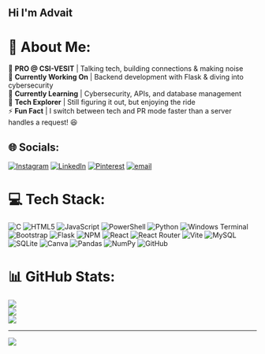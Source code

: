 ## Hi I'm Advait

# 💫 About Me:
📢 **PRO @ CSI-VESIT** | Talking tech, building connections & making noise  <br>🔭 **Currently Working On** | Backend development with Flask & diving into cybersecurity  <br>🌱 **Currently Learning** | Cybersecurity, APIs, and database management  <br>🚀 **Tech Explorer** | Still figuring it out, but enjoying the ride  <br>⚡ **Fun Fact** | I switch between tech and PR mode faster than a server handles a request! 😆


## 🌐 Socials:
[![Instagram](https://img.shields.io/badge/Instagram-%23E4405F.svg?logo=Instagram&logoColor=white)](https://instagram.com/advait_daware) [![LinkedIn](https://img.shields.io/badge/LinkedIn-%230077B5.svg?logo=linkedin&logoColor=white)](https://linkedin.com/in/AdvaitDaware) [![Pinterest](https://img.shields.io/badge/Pinterest-%23E60023.svg?logo=Pinterest&logoColor=white)](https://pinterest.com/gri9nerd) [![email](https://img.shields.io/badge/Email-D14836?logo=gmail&logoColor=white)](mailto:advaitdawarexe04@gmail.com) 

# 💻 Tech Stack:
![C](https://img.shields.io/badge/c-%2300599C.svg?style=for-the-badge&logo=c&logoColor=white) ![HTML5](https://img.shields.io/badge/html5-%23E34F26.svg?style=for-the-badge&logo=html5&logoColor=white) ![JavaScript](https://img.shields.io/badge/javascript-%23323330.svg?style=for-the-badge&logo=javascript&logoColor=%23F7DF1E) ![PowerShell](https://img.shields.io/badge/PowerShell-%235391FE.svg?style=for-the-badge&logo=powershell&logoColor=white) ![Python](https://img.shields.io/badge/python-3670A0?style=for-the-badge&logo=python&logoColor=ffdd54) ![Windows Terminal](https://img.shields.io/badge/Windows%20Terminal-%234D4D4D.svg?style=for-the-badge&logo=windows-terminal&logoColor=white) ![Bootstrap](https://img.shields.io/badge/bootstrap-%238511FA.svg?style=for-the-badge&logo=bootstrap&logoColor=white) ![Flask](https://img.shields.io/badge/flask-%23000.svg?style=for-the-badge&logo=flask&logoColor=white) ![NPM](https://img.shields.io/badge/NPM-%23CB3837.svg?style=for-the-badge&logo=npm&logoColor=white) ![React](https://img.shields.io/badge/react-%2320232a.svg?style=for-the-badge&logo=react&logoColor=%2361DAFB) ![React Router](https://img.shields.io/badge/React_Router-CA4245?style=for-the-badge&logo=react-router&logoColor=white) ![Vite](https://img.shields.io/badge/vite-%23646CFF.svg?style=for-the-badge&logo=vite&logoColor=white) ![MySQL](https://img.shields.io/badge/mysql-4479A1.svg?style=for-the-badge&logo=mysql&logoColor=white) ![SQLite](https://img.shields.io/badge/sqlite-%2307405e.svg?style=for-the-badge&logo=sqlite&logoColor=white) ![Canva](https://img.shields.io/badge/Canva-%2300C4CC.svg?style=for-the-badge&logo=Canva&logoColor=white) ![Pandas](https://img.shields.io/badge/pandas-%23150458.svg?style=for-the-badge&logo=pandas&logoColor=white) ![NumPy](https://img.shields.io/badge/numpy-%23013243.svg?style=for-the-badge&logo=numpy&logoColor=white) ![GitHub](https://img.shields.io/badge/github-%23121011.svg?style=for-the-badge&logo=github&logoColor=white)
# 📊 GitHub Stats:
![](https://github-readme-stats.vercel.app/api?username=Gri9Nerd&theme=dark&hide_border=true&include_all_commits=false&count_private=false)<br/>
![](https://nirzak-streak-stats.vercel.app/?user=Gri9Nerd&theme=dark&hide_border=true)<br/>
![](https://github-readme-stats.vercel.app/api/top-langs/?username=Gri9Nerd&theme=dark&hide_border=true&include_all_commits=false&count_private=false&layout=compact)

---
[![](https://visitcount.itsvg.in/api?id=Gri9Nerd&icon=0&color=0)](https://visitcount.itsvg.in)

<!-- Proudly created with GPRM ( https://gprm.itsvg.in ) -->

